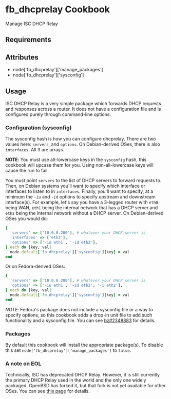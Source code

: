 fb_dhcprelay Cookbook
=====================
Manage ISC DHCP Relay

Requirements
------------

Attributes
----------
* node['fb_dhcprelay']['manage_packages']
* node['fb_dhcprelay']['sysconfig']

Usage
-----

ISC DHCP Relay is a very simple package which forwards DHCP requests and
responses across a router. It does not have a configuration file and is
configured purely through command-line options.

### Configuration (sysconfig)

The sysconfig hash is how you can configure dhcprelay. There are two values
here: `servers`, and `options`. On Debian-derived OSes, there is also
`interfaces`. All 3 are arrays.

**NOTE**: You must use all-lowercase keys in the `sysconfig` hash, this
cookbook will upcase them for you. Using non-all-lowercase keys will cause the
run to fail.

You must point `servers` to the list of DHCP servers to forward requests to.
Then, on Debian systems you'll want to specify which interface or interfaces to
listen to in `interfaces`. Finally, you'll want to specify, at a minimum the
`-iu` and `-id` options to specify upstream and downstream interface(s). For
example, let's say you have a 3-legged router with `eth0` being WAN, `eth1`
being the internal network that has a DHCP server and `eth2` being the internal
network without a DHCP server. On Debian-derived OSes you would do:

```ruby
{
  'servers' => ['10.0.0.200'], # whatever your DHCP server is
  'interfaces' => ['eth2'],
  'options' => ['-iu eth1', '-id eth2'],
}.each do |key, val|
  node.default['fb_dhcprelay']['sysconfig'][key] = val
end
```

Or on Fedora-derived OSes:

```ruby
{
  'servers' => ['10.0.0.200'], # whatever your DHCP server is
  'options' => ['-iu eth1', '-id eth2', '-i eth2'],
}.each do |key, val|
  node.default['fb_dhcprelay']['sysconfig'][key] = val
end
```

*NOTE*: Fedora's package does not include a sysconfig file or a way to specify
options, so this cookbook adds a drop-in unit file to add such functionality
and a sysconfig file. You can see
[bz#2348883](https://bugzilla.redhat.com/show_bug.cgi?id=2348883) for details.

### Packages

By default this cookbook will install the appropriate package(s). To disable
this set `node['fb_dhcprelay']['manage_packages']` to `false`.

### A note on EOL

Technically, ISC has deprecated DHCP Relay. However, it is still currently the
primary DHCP Relay used in the world and the only one widely packaged. OpenBSD
has forked it, but that fork is not yet available for other OSes. You can see
[this page](https://www.isc.org/blogs/dhcp-client-relay-eom/) for details.
